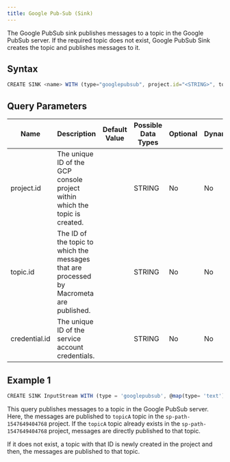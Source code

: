 ```yaml
---
title: Google Pub-Sub (Sink)
---
```


The Google PubSub sink publishes messages to a topic in the Google PubSub server. If the required topic does not exist, Google PubSub Sink creates the topic and publishes messages to it.

## Syntax

```js
CREATE SINK <name> WITH (type="googlepubsub", project.id="<STRING>", topic.id="<STRING>", credential.id="<STRING>", map.type=<"STRING>")
```

## Query Parameters

| Name | Description |	Default Value |	Possible Data Types	| Optional | Dynamic |
|------|-------------|----------------|---------------------| -------- |---------|
| project.id | The unique ID of the GCP console project within which the topic is created. | | STRING	| No | No |
| topic.id | The ID of the topic to which the messages that are processed by Macrometa are published. | | STRING | No | No |
| credential.id | The unique ID of the service account credentials. | | STRING | No | No |

## Example 1

```js
CREATE SINK InputStream WITH (type = 'googlepubsub', @map(type= 'text'), project.id = 'sp-path-1547649404768', credential.id = 'PUB_SUB_FAST', topic.id ='topicA') (message string);
```

This query publishes messages to a topic in the Google PubSub server. Here, the messages are published to `topicA` topic in the `sp-path-1547649404768` project. If the `topicA` topic already exists in the `sp-path-1547649404768` project, messages are directly published to that topic.

If it does not exist, a topic with that ID is newly created in the project and then, the messages are published to that topic.
